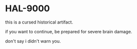 # HAL-9000
this is a cursed historical artifact.

if you want to continue, be prepared for severe brain damage.

don't say i didn't warn you.
